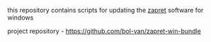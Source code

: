 this repository contains scripts for updating the [zapret](https://github.com/bol-van/zapret-win-bundle) software for windows

project repository - https://github.com/bol-van/zapret-win-bundle
